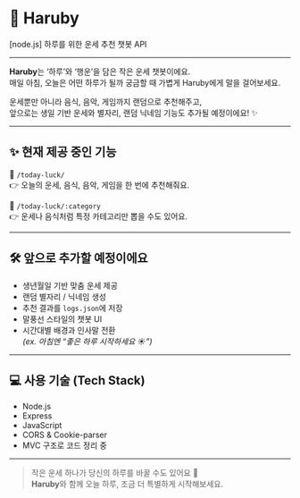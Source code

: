 # 🌟 Haruby

[node.js] 하루를 위한 운세 추천 챗봇 API

---

**Haruby**는 ‘하루’와 ‘행운’을 담은 작은 운세 챗봇이에요.  
매일 아침, 오늘은 어떤 하루가 될까 궁금할 때 가볍게 Haruby에게 말을 걸어보세요.

운세뿐만 아니라 음식, 음악, 게임까지 랜덤으로 추천해주고,  
앞으로는 생일 기반 운세와 별자리, 랜덤 닉네임 기능도 추가될 예정이에요! ✨

---

## ✨ 현재 제공 중인 기능

📍 `/today-luck/`  
👉 오늘의 운세, 음식, 음악, 게임을 한 번에 추천해줘요.

📍 `/today-luck/:category`  
👉 운세나 음식처럼 특정 카테고리만 뽑을 수도 있어요.

---

## 🛠 앞으로 추가할 예정이에요

- 생년월일 기반 맞춤 운세 제공  
- 랜덤 별자리 / 닉네임 생성  
- 추천 결과를 `logs.json`에 저장  
- 말풍선 스타일의 챗봇 UI  
- 시간대별 배경과 인사말 전환  
  *(ex. 아침엔 “좋은 하루 시작하세요 ☀️”)*

---

## 💻 사용 기술 (Tech Stack)

- Node.js
- Express
- JavaScript
- CORS & Cookie-parser
- MVC 구조로 코드 정리 중

---

> 작은 운세 하나가 당신의 하루를 바꿀 수도 있어요 🌈  
> **Haruby**와 함께 오늘 하루, 조금 더 특별하게 시작해보세요.
